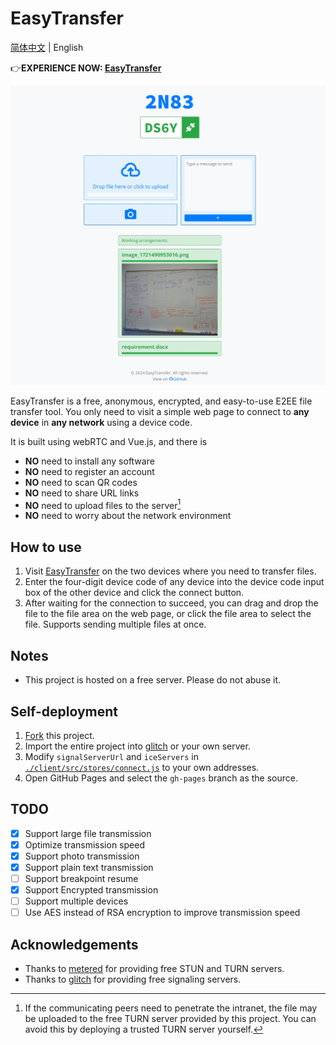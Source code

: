 # EasyTransfer

[简体中文](README-ZH_cn.md) | English

👉**EXPERIENCE NOW: [EasyTransfer](https://file.ch3nyang.top/)**

![Sample](./sample.jpeg)

EasyTransfer is a free, anonymous, encrypted, and easy-to-use E2EE file transfer tool. You only need to visit a simple web page to connect to **any device** in **any network** using a device code.

It is built using webRTC and Vue.js, and there is

- **NO** need to install any software
- **NO** need to register an account
- **NO** need to scan QR codes
- **NO** need to share URL links
- **NO** need to upload files to the server[^1]
- **NO** need to worry about the network environment

## How to use

1. Visit [EasyTransfer](https://file.ch3nyang.top/) on the two devices where you need to transfer files.
2. Enter the four-digit device code of any device into the device code input box of the other device and click the connect button.
3. After waiting for the connection to succeed, you can drag and drop the file to the file area on the web page, or click the file area to select the file. Supports sending multiple files at once.

## Notes

- This project is hosted on a free server. Please do not abuse it.

## Self-deployment

1. [Fork](https://github.com/WCY-dt/EasyTransfer/fork) this project.
2. Import the entire project into [glitch](https://glitch.com/) or your own server.
3. Modify `signalServerUrl` and `iceServers` in [`./client/src/stores/connect.js`](https://github.com/WCY-dt/EasyTransfer/blob/main/client/src/stores/connect.js) to your own addresses.
4. Open GitHub Pages and select the `gh-pages` branch as the source.

## TODO

- [x] Support large file transmission
- [x] Optimize transmission speed
- [x] Support photo transmission
- [x] Support plain text transmission
- [ ] Support breakpoint resume
- [x] Support Encrypted transmission
- [ ] Support multiple devices
- [ ] Use AES instead of RSA encryption to improve transmission speed

## Acknowledgements

- Thanks to [metered](https://www.metered.ca/) for providing free STUN and TURN servers.
- Thanks to [glitch](https://glitch.com/) for providing free signaling servers.

[^1]: If the communicating peers need to penetrate the intranet, the file may be uploaded to the free TURN server provided by this project. You can avoid this by deploying a trusted TURN server yourself.
